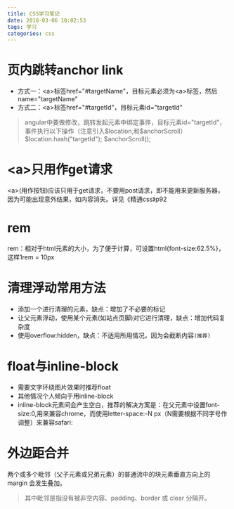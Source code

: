 ```yaml
---
title: CSS学习笔记
date: 2018-03-06 10:02:53
tags: 学习
categories: css
---
```


# 页内跳转anchor link
- 方式一：&lt;a&gt;标签href="#targetName"，目标元素必须为&lt;a&gt;标签，然后name="targetName"
- 方式二：&lt;a&gt;标签href="#targetId"，目标元素id="targetId"
> angular中要做修改，跳转发起元素中绑定事件，目标元素id="targetId"，事件执行以下操作（注意引入\$location,和\$anchorScroll）
\$location.hash("targetId");
\$anchorScroll();

# &lt;a&gt;只用作get请求
&lt;a&gt;(用作按钮)应该只用于get请求，不要用post请求，即不能用来更新服务器，因为可能出现意外结果，如内容消失。详见《精通css》p92

# rem
rem：相对于html元素的大小，为了便于计算，可设置html{font-size:62.5%}，这样1rem = 10px

# 清理浮动常用方法
- 添加一个进行清理的元素，缺点：增加了不必要的标记
- 让父元素浮动，使用某个元素(如站点页脚)对它进行清理，缺点：增加代码复杂度
- 使用overflow:hidden，缺点：不适用所用情况，因为会截断内容`(推荐)`

# float与inline-block
- 需要文字环绕图片效果时推荐float
- 其他情况个人倾向于用inline-block
- inline-block元素间会产生空白，推荐的解决方案是：在父元素中设置font-size:0,用来兼容chrome，而使用letter-space:-N px（N需要根据不同字号作调整）来兼容safari:

# 外边距合并
两个或多个毗邻（父子元素或兄弟元素）的普通流中的块元素垂直方向上的 margin 会发生叠加。
> 其中毗邻是指没有被非空内容、padding、border 或 clear 分隔开。